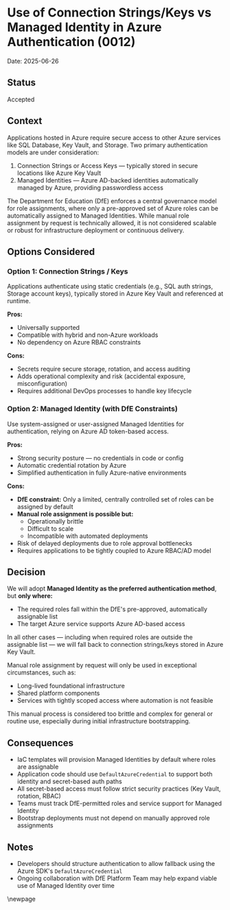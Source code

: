 # Use of Connection Strings/Keys vs Managed Identity in Azure Authentication (0012)

Date: 2025-06-26

## Status

Accepted

## Context

Applications hosted in Azure require secure access to other Azure services like SQL Database, Key Vault, and Storage. Two primary authentication models are under consideration:

1. Connection Strings or Access Keys — typically stored in secure locations like Azure Key Vault
2. Managed Identities — Azure AD-backed identities automatically managed by Azure, providing passwordless access

The Department for Education (DfE) enforces a central governance model for role assignments, where only a pre-approved set of Azure roles can be automatically assigned to Managed Identities. While manual role assignment by request is technically allowed, it is not considered scalable or robust for infrastructure deployment or continuous delivery.

## Options Considered

### Option 1: Connection Strings / Keys

Applications authenticate using static credentials (e.g., SQL auth strings, Storage account keys), typically stored in Azure Key Vault and referenced at runtime.

**Pros:**

- Universally supported
- Compatible with hybrid and non-Azure workloads
- No dependency on Azure RBAC constraints

**Cons:**

- Secrets require secure storage, rotation, and access auditing
- Adds operational complexity and risk (accidental exposure, misconfiguration)
- Requires additional DevOps processes to handle key lifecycle

### Option 2: Managed Identity (with DfE Constraints)

Use system-assigned or user-assigned Managed Identities for authentication, relying on Azure AD token-based access.

**Pros:**

- Strong security posture — no credentials in code or config
- Automatic credential rotation by Azure
- Simplified authentication in fully Azure-native environments

**Cons:**

- **DfE constraint:** Only a limited, centrally controlled set of roles can be assigned by default
- **Manual role assignment is possible but:**
  - Operationally brittle
  - Difficult to scale
  - Incompatible with automated deployments
- Risk of delayed deployments due to role approval bottlenecks
- Requires applications to be tightly coupled to Azure RBAC/AD model

## Decision

We will adopt **Managed Identity as the preferred authentication method**, but **only where:**

- The required roles fall within the DfE's pre-approved, automatically assignable list
- The target Azure service supports Azure AD-based access

In all other cases — including when required roles are outside the assignable list — we will fall back to connection strings/keys stored in Azure Key Vault.

Manual role assignment by request will only be used in exceptional circumstances, such as:

- Long-lived foundational infrastructure
- Shared platform components
- Services with tightly scoped access where automation is not feasible

This manual process is considered too brittle and complex for general or routine use, especially during initial infrastructure bootstrapping.

## Consequences

- IaC templates will provision Managed Identities by default where roles are assignable
- Application code should use `DefaultAzureCredential` to support both identity and secret-based auth paths
- All secret-based access must follow strict security practices (Key Vault, rotation, RBAC)
- Teams must track DfE-permitted roles and service support for Managed Identity
- Bootstrap deployments must not depend on manually approved role assignments

## Notes

- Developers should structure authentication to allow fallback using the Azure SDK's `DefaultAzureCredential`
- Ongoing collaboration with DfE Platform Team may help expand viable use of Managed Identity over time

<!-- Leave the rest of this page blank -->
\newpage
